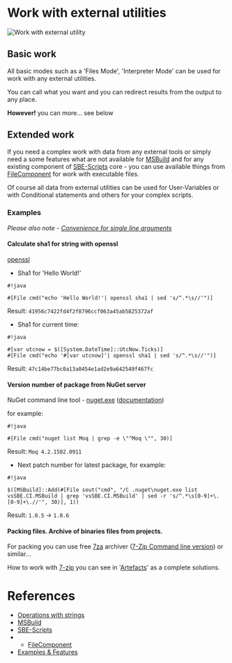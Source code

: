 # Work with external utilities

![Work with external utility](https://bytebucket.org/3F/vssolutionbuildevent/wiki/Resources/examples/ext_utility.png)

## Basic work

All basic modes such as a 'Files Mode', 'Interpreter Mode' can be used for work with any external utilities.

You can call what you want and you can redirect results from the output to any place. 

**However!** you can more... see below

## Extended work

If you need a complex work with data from any external tools or simply need a some features what are not available for [MSBuild](../Scripts_&_Commands/MSBuild) and for any existing component of [SBE-Scripts](../Scripts_&_Commands/SBE-Scripts) core - you can use available things from [FileComponent](../Scripts_&_Commands/SBE-Scripts/Components/FileComponent) for work with executable files.

Of course all data from external utilities can be used for User-Variables or with Conditional statements and others for your complex scripts.

### Examples

*Please also note - [Convenience for single line arguments](Strings)*

#### Calculate sha1 for string with openssl

[openssl](https://www.openssl.org/docs/apps/openssl.html)

* Sha1 for 'Hello World!'
```
#!java

#[File cmd("echo 'Hello World!'| openssl sha1 | sed 's/^.*\s//'")]
```
Result: `41956c7422fd4f2f8796ccf063a45ab5825372af`

* Sha1 for current time:

```
#!java

#[var utcnow = $([System.DateTime]::UtcNow.Ticks)]
#[File cmd("echo '#[var utcnow]'| openssl sha1 | sed 's/^.*\s//'")]
```
Result: `47c14be77bc0a13a0454e1ad2e9a642549f467fc`


#### Version number of package from NuGet server

NuGet command line tool - [nuget.exe](https://www.nuget.org/nuget.exe) ([documentation](http://docs.nuget.org/Consume/Command-Line-Reference))

for example:
```
#!java

#[File cmd("nuget list Moq | grep -e \"^Moq \"", 30)]
```
Result: `Moq 4.2.1502.0911`

* Next patch number for latest package, for example:
```
#!java

$([MSBuild]::Add(#[File sout("cmd", "/C .nuget\nuget.exe list vsSBE.CI.MSBuild | grep 'vsSBE.CI.MSBuild' | sed -r 's/^.*\s[0-9]+\.[0-9]+\.//'", 30)], 1))
```
Result: `1.0.5` -> `1.0.6`

#### Packing files. Archive of binaries files from projects.

For packing you can use free [7za](http://sourceforge.net/projects/sevenzip/files/7-Zip/9.20/7za920.zip/download) archiver ([7-Zip Command line version](http://www.7-zip.org)) or similar...

How to work with [7-zip](http://www.7-zip.org) you can see in '[Artefacts](../Examples/Artefacts)' as a complete solutions.


# References

* [Operations with strings](Strings)
* [MSBuild](../Scripts_&_Commands/MSBuild)
* [SBE-Scripts](../Scripts_&_Commands/SBE-Scripts)
* * [FileComponent](../Scripts_&_Commands/SBE-Scripts/Components/FileComponent)
* [Examples & Features](../Examples)
